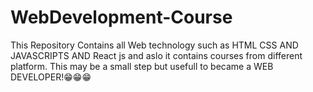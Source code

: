 # WebDevelopment-Course

This Repository Contains all Web technology such as HTML CSS AND JAVASCRIPTS AND React js and aslo 
it contains courses from different platform. 
This may be a small step but usefull to became a WEB DEVELOPER!😁😁😁
